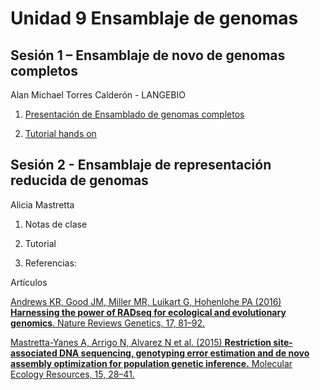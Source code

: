 # Unidad 9 Ensamblaje de genomas

## Sesión 1 – Ensamblaje de novo de genomas completos

Alan Michael Torres Calderón - LANGEBIO

1. [Presentación de Ensamblado de genomas completos](Sesion1_ENSAMBLE_2019.pdf)

2. [Tutorial hands on](ensamblado_genomas_handson.md)


## Sesión 2 - Ensamblaje de representación reducida de genomas

Alicia Mastretta

1. Notas de clase

2. Tutorial

3. Referencias:

Artículos

[Andrews KR, Good JM, Miller MR, Luikart G, Hohenlohe PA (2016) **Harnessing the power of RADseq for ecological and evolutionary genomics**. Nature Reviews Genetics, 17, 81–92.](http://www.nature.com/nrg/journal/v17/n2/full/nrg.2015.28.html)


[Mastretta-Yanes A, Arrigo N, Alvarez N et al. (2015) **Restriction site-associated DNA sequencing, genotyping error estimation and de novo assembly optimization for population genetic inference.** Molecular Ecology Resources, 15, 28–41.](http://onlinelibrary.wiley.com/wol1/doi/10.1111/1755-0998.12291/full)
